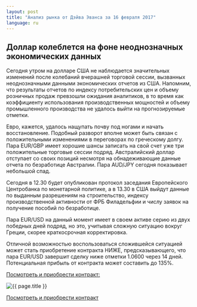 ```yaml
---
layout: post
title: "Анализ рынка от Дэйва Эванса за 16 февраля 2017"
language: ru
---
```

## Доллар колеблется на фоне неоднозначных экономических данных

Сегодня утром на долларе США не наблюдается значительных изменений после колебаний вчерашней торговой сессии, вызванных неоднозначными данными экономических отчетов из США. Напомним, что результаты отчетов по индексу потребительских цен и объему розничных продаж превзошли  ожидания аналитиков, в то время как коэффициенту использования производственных мощностей и объему промышленного производства не удалось выйти на прогнозируемые отметки. 

Евро, кажется, удалось нащупать почву под ногами и начать восстановление. Подобный разворот вполне может быть связан с положительными изменениями в переговорах по греческому долгу. Пара EUR/GBP имеет хорошие шансы записать на свой счет уже три положительные торговые сессии подряд. 
Австралийский доллар отступает со своих позиций несмотря на обнадеживающие данные отчета по безработице Австралии. Пара AUD/JPY сегодня показывает небольшой спад. 

Сегодня в 12.30 будет опубликован протокол заседания Европейского Центробанка по монетарной политике, а в 13.30 в США выйдут данные по выданным разрешениям на строительство, индексу производственной активности от ФРБ Филадельфии и числу заявок на получение пособий по безработице.

Пара EUR/USD на данный момент имеет в своем активе серию из двух победных дней подряд, но это, учитывая сложную ситуацию вокруг Греции, скорее краткосрочная корректировка.  

Отличной возможностью воспользоваться сложившейся ситуацией может стать приобретение контракта НИЖЕ, предсказывающего, что пара  EUR/USD завершит сделку ниже отметки 1.0600 через 14 дней. Потенциальная прибыль от контракта может составить до 135%.


<a href="http://record.binary.com/_bivVDfg8lHux76XffYA0JmNd7ZgqdRLk/1/?market=major_pairs&duration_amount=14&duration_units=d&amount=10&amount_type=payout&expiry_type=duration&underlying=frxEURUSD&formname=higherlower&barrier=1.06&s=1&t=DaHzHWMsBAy6QwXfLy65HZ0co5lt24DG" target="_blank">Посмотреть и приобрести контракт:</a>

<img src="{{ site.url }}/images/Review_February-16-2017_RU.png" alt="{{ page.title }}">

<a href="%LINK%%?https://www.binary.com/d/trade.cgi?market=major_pairs&duration_amount=14&duration_units=d&amount=10&amount_type=payout&expiry_type=duration&underlying=frxEURUSD&formname=higherlower&barrier=1.06&s=1&t=DaHzHWMsBAy6QwXfLy65HZ0co5lt24DG">Посмотреть и приобрести контракт</a>